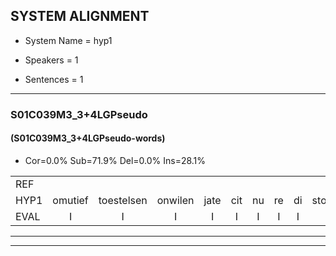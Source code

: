 
## SYSTEM ALIGNMENT

- System Name = hyp1

- Speakers = 1

- Sentences = 1

---

### S01C039M3_3+4LGPseudo

#### (S01C039M3_3+4LGPseudo-words)

- Cor=0.0%	Sub=71.9%	Del=0.0%	Ins=28.1%

|  |  |  |  |  |  |  |  |  |  |  |  |  |  |  |  |  |  |  |  |  |  |  |  |  |  |  |  |  |  |  |  |  |  |  |  |  |  |  |  |  |  |  |  |  |  |  |  |  |  |  |  |  |  |  |  |  |  |  |  |  |  |  |  |  |  |  |  |  |  |  |  |  |  |  |  |  |  |  |  |  |  |  |  |  |  |  |  |  |  |  |  |  |  |  |  |  |
|:--- |:---:|:---:|:---:|:---:|:---:|:---:|:---:|:---:|:---:|:---:|:---:|:---:|:---:|:---:|:---:|:---:|:---:|:---:|:---:|:---:|:---:|:---:|:---:|:---:|:---:|:---:|:---:|:---:|:---:|:---:|:---:|:---:|:---:|:---:|:---:|:---:|:---:|:---:|:---:|:---:|:---:|:---:|:---:|:---:|:---:|:---:|:---:|:---:|:---:|:---:|:---:|:---:|:---:|:---:|:---:|:---:|:---:|:---:|:---:|:---:|:---:|:---:|:---:|:---:|:---:|:---:|:---:|:---:|:---:|:---:|:---:|:---:|:---:|:---:|:---:|:---:|:---:|:---:|:---:|:---:|:---:|:---:|:---:|:---:|:---:|:---:|:---:|:---:|:---:|:---:|:---:|:---:|:---:|:---:|:---:|:---:|
| REF |  |  |  |  |  |  |  |  |  |  |  |  |  |  |  |  |  |  |  |  |  |  |  |  |  |  |  | ometuif | toejietsen | oonwijlen | jattesiet | nurudien | deuveltek | * | juitonie | gevijdel | sidowaan | * | spekkeraai | wachteniek | * | verpierik | * | * | nappegreeuw | mantaroen | * | schielendaspen | crobeklunker | * | * | kabbestepen | * | * | verwarig | * | ooiebiekje | fandelig | * | jalekrewen | * | * | smoralij | zeekvlachine | * | kanaroe | toineetlijgen | * | * | meitsegrok | kantelogsten | ondermind | choporatie | * | * | zennebral | * | * | ijraspangen | * | blottenduuf | girdofhaalder | * | * | tobbermoeit | poentalschouden | * | havedil | * | verbrakkertje | * | * | gerauwejaak | hapeneren | * | *s |
| HYP1 | omutief | toestelsen | onwilen | jate | cit | nu | re | di | stonidas | stonitas | dev | vel | taq | yut | ondi | gewelde | sedi | onda | spikker | wacht | tev | diik | waarpirik | nawe | nabergreeuw | man | te | run | schiloo | gelen | naspel | krobne | e | ker | kambes | ten | eppes | m | warere | rich | ooi | bekje | van | de | lig | jakreg | weg | en | smoraal | hè | zee | vlak | geen | uh | kante | or | tom | nile | leigen | en | met | mij | schrijg | ook | kant | ellogsten | onder | middel | chocol | por | ati | zin | nu | brol | i | as | panning | uh | blootenduif | fro | gloof | jhaldig | tonmel | moeit | ban | tal | schalden | havel | deo | verbrakere | ja | gegraw | ggra | ejak | hapen | un |
| EVAL | I | I | I | I | I | I | I | I | I | I | I | I | I | I | I | I | I | I | I | I | I | I | I | I | I | I | I | S | S | S | S | S | S | S | S | S | S | S | S | S | S | S | S | S | S | S | S | S | S | S | S | S | S | S | S | S | S | S | S | S | S | S | S | S | S | S | S | S | S | S | S | S | S | S | S | S | S | S | S | S | S | S | S | S | S | S | S | S | S | S | S | S | S | S | S | S |
---

---
